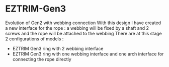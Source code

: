 # EZTRIM-Gen3
Evolution of Gen2 with webbing connection
With this design I have created a new interface for the rope : a webbing will be fixed by a shaft and 2 screws and the rope will be attached to the webbing
There are at this stage 2 configurations of models :
- EZTRIM Gen3 ring with 2 webbing interface
- EZTRIM Gen3 ring with one webbing interface and one arch interface for connecting the rope directly
